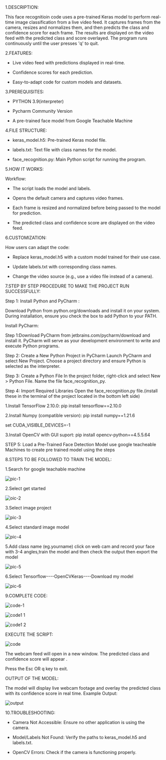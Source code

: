 1.DESCRIPTION:

This face recognitioin code uses a pre-trained Keras model to perform real-time image classification from a live video feed. It captures frames from the camera, resizes and normalizes them, and then predicts the class and confidence score for each frame. The results are displayed on the video feed with the predicted class and score overlayed. The program runs continuously until the user presses 'q' to quit.

2.FEATURES:

* Live video feed with predictions displayed in real-time.

* Confidence scores for each prediction.

* Easy-to-adapt code for custom models and datasets.

3.PREREQUISITES:

* PYTHON 3.9(interpreter)

* Pycharm Community Version

* A pre-trained face model from Google Teachable Machine

4.FILE STRUCTURE:

* keras_model.h5: Pre-trained Keras model file.

* labels.txt: Text file with class names for the model.

* face_recognition.py: Main Python script for running the program.

5.HOW IT WORKS:
   
Workflow:

* The script loads the model and labels.

* Opens the default camera and captures video frames.

* Each frame is resized and normalized before being passed to the model for prediction.

* The predicted class and confidence score are displayed on the video feed.

6.CUSTOMIZATION:
    
How users can adapt the code:

* Replace keras_model.h5 with a custom model trained for their use case.

* Update labels.txt with corresponding class names.

* Change the video source (e.g., use a video file instead of a camera).

7.STEP BY STEP PROCEDURE TO MAKE THE PROJECT RUN SUCCESSFULLY:

Step 1: Install Python and PyCharm :

Download Python from python.org/downloads and install it on your system. During installation, ensure you check the box to add Python to your PATH.

Install PyCharm:

Step 1:Download PyCharm from jetbrains.com/pycharm/download and install it. PyCharm will serve as your development environment to write and execute Python programs. 

Step 2: Create a New Python Project in PyCharm Launch PyCharm and select New Project. Choose a project directory and ensure Python is selected as the interpreter.

Step 3: Create a Python File In the project folder, right-click and select New > Python File. Name the file face_recognition_py. 

Step 4: Import Required Libraries Open the face_recognition.py file.(install these in the terminal of the project located in the bottom left side)

1.Install TensorFlow 2.10.0:
pip install tensorflow==2.10.0

2.Install Numpy (compatible version):
pip install numpy==1.21.6

set CUDA_VISIBLE_DEVICES=-1

3.Install OpenCV with  GUI suport:
pip install opencv-python==4.5.5.64

STEP 5: Load a Pre-Trained Face Detection Model use google teacheable Machines to create pre trained model using the steps

8.STEPS TO BE FOLLOWED TO TRAIN THE MODEL:

1.Search for google teachable machine

![pic-1](https://github.com/user-attachments/assets/0bc2094c-8aaa-4e51-82d3-3476b2a0a6a8)

2.Select get started

![oic-2](https://github.com/user-attachments/assets/5c34d813-eed1-4b91-b4e5-d759b812edc8)

3.Select image project

![pic-3](https://github.com/user-attachments/assets/c232140d-5840-4d6f-8c6d-a3441ee5ea1e)

4.Select standard image model

![pic-4](https://github.com/user-attachments/assets/6b1c9f6f-aa0a-47f0-aada-8829c62e3ef1)

5.Add class name (eg.yourname) click on web cam and record your face with 3-4 angles,train the model and then check the output then export the model

![pic-5](https://github.com/user-attachments/assets/0abe8da3-783f-4e2e-904f-d3434e6b8e4b)

6.Select Tensorflow----OpenCVKeras----Download my model

![pic-6](https://github.com/user-attachments/assets/d1bc8541-c3db-4de9-8e5e-d281d7baeffd)

9.COMPLETE CODE:

![code-1](https://github.com/user-attachments/assets/1efca6ca-ce0e-4e75-afab-5d9e80018f01)

![code1 1](https://github.com/user-attachments/assets/59bdaa0f-4e01-4a55-aec4-cd9a576529d6)

![code1 2](https://github.com/user-attachments/assets/759dbcd2-c63c-44c9-9251-1092fcc05706)

EXECUTE THE SCRIPT:

![code](https://github.com/user-attachments/assets/1f3997f8-1c70-40b2-aa49-a3a52895d5db)

The webcam feed will open in a new window. The predicted class and confidence score will appear .

Press the Esc OR q key to exit.

OUTPUT OF THE MODEL:

The model will display live webcam footage and overlay the predicted class with its confidence score in real time. Example Output:

![output](https://github.com/user-attachments/assets/7a9b8e98-1b5c-420d-8858-b9d360a63798)

10.TROUBLESHOOTING:

* Camera Not Accessible: Ensure no other application is using the camera.

* Model/Labels Not Found: Verify the paths to keras_model.h5 and labels.txt.

* OpenCV Errors: Check if the camera is functioning properly.

